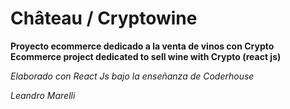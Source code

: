 # Château / Cryptowine 

**Proyecto ecommerce dedicado a la venta de vinos con Crypto** <br/>
**Ecommerce project dedicated to sell wine with Crypto (react js)**

*Elaborado con React Js bajo la enseñanza de Coderhouse*



*Leandro Marelli*
